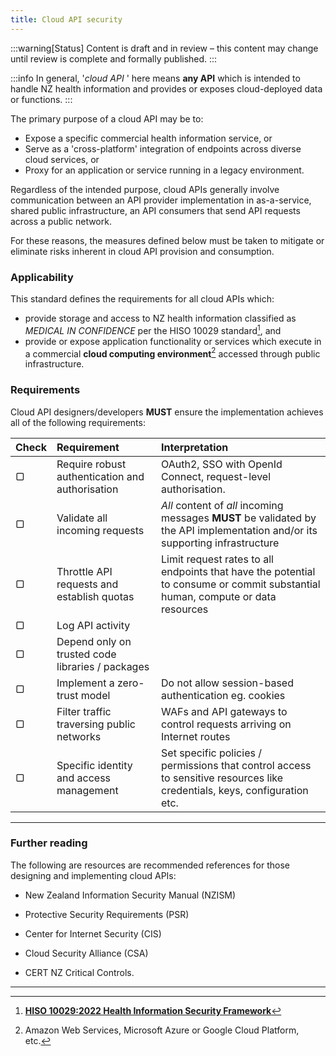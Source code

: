 ```yaml
---
title: Cloud API security
---
```


:::warning[Status]
Content is draft and in review – this content may change until review is complete and formally published.
:::

:::info
In general, '*cloud API* ' here means **any API** which is intended to handle NZ health information and provides or exposes cloud-deployed data or functions.
:::

The primary purpose of a cloud API may be to:

- Expose a specific commercial health information service, or
- Serve as a 'cross-platform' integration of endpoints across diverse cloud services, or
- Proxy for an application or service running in a legacy environment.

Regardless of the intended purpose, cloud APIs generally involve communication between an API provider implementation in as-a-service, shared public infrastructure, an API consumers that send API requests across a public network.

For these reasons, the measures defined below must be taken to mitigate or eliminate risks inherent in cloud API provision and consumption.

### Applicability

This standard defines the requirements for all cloud APIs which:

- provide storage and access to NZ health information classified as *MEDICAL IN CONFIDENCE* per the HISO 10029 standard[^1], and
- provide or expose application functionality or services which execute in a commercial **cloud computing environment**[^2] accessed through public infrastructure.

### Requirements

Cloud API designers/developers **MUST** ensure the implementation achieves all of the following requirements:

| Check | Requirement                                         | Interpretation                            |
| :---  | :-------------------------------------------------- | :---------------------------------------------------------------------------------------------------------------- |
|   ▢   | Require robust authentication and authorisation     | OAuth2, SSO with OpenId Connect, request-level authorisation. |
|   ▢   | Validate all incoming requests                      | *All* content of *all* incoming messages **MUST** be validated by the API implementation and/or its supporting infrastructure |
|   ▢   | Throttle API requests and establish quotas          | Limit request rates to all endpoints that have the potential to consume or commit substantial human, compute or data resources |
|   ▢   | Log API activity                                    |  |
|   ▢   | Depend only on trusted code libraries / packages    |  |
|   ▢   | Implement a zero-trust model                        | Do not allow session-based authentication eg. cookies           |
|   ▢   | Filter traffic traversing public networks           | WAFs and API gateways to control requests arriving on Internet routes   |
|   ▢   | Specific identity and access management             | Set specific policies / permissions that control access to sensitive resources like credentials, keys, configuration etc. |

***

### Further reading

The following are resources are recommended references for those designing and implementing cloud APIs:

- New Zealand Information Security Manual (NZISM)

- Protective Security Requirements (PSR)

- Center for Internet Security (CIS)

- Cloud Security Alliance (CSA)

- CERT NZ Critical Controls.

***

[^1]: [**HISO 10029:2022 Health Information Security Framework**](https://consult.health.govt.nz/hiso/health-information-security-framework-update)

[^2]: Amazon Web Services, Microsoft Azure or Google Cloud Platform, etc.
